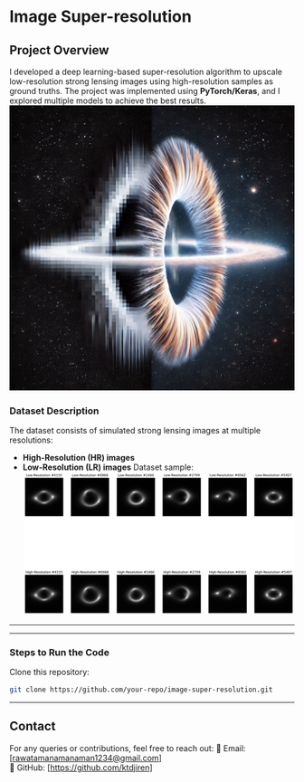 # Image Super-resolution

## Project Overview
I developed a deep learning-based super-resolution algorithm to upscale low-resolution strong lensing images using high-resolution samples as ground truths. The project was implemented using **PyTorch/Keras**, and I explored multiple models to achieve the best results.
![](https://github.com/ktdjiren/--SuperResolution/blob/main/d420e917-b0f0-4021-b2ca-328b2dc438e9%20(1).png)
### Dataset Description
The dataset consists of simulated strong lensing images at multiple resolutions:
- **High-Resolution (HR) images**
- **Low-Resolution (LR) images**
Dataset sample: ![Dataset Sample](https://github.com/ktdjiren/--SuperResolution/blob/main/sample_images.png)
---

---
### Steps to Run the Code
 Clone this repository:
   ```bash
   git clone https://github.com/your-repo/image-super-resolution.git
   ```

---
## Contact
For any queries or contributions, feel free to reach out:
📧 Email: [rawatamanamanaman1234@gmail.com]  
🔗 GitHub: [https://github.com/ktdjiren]



